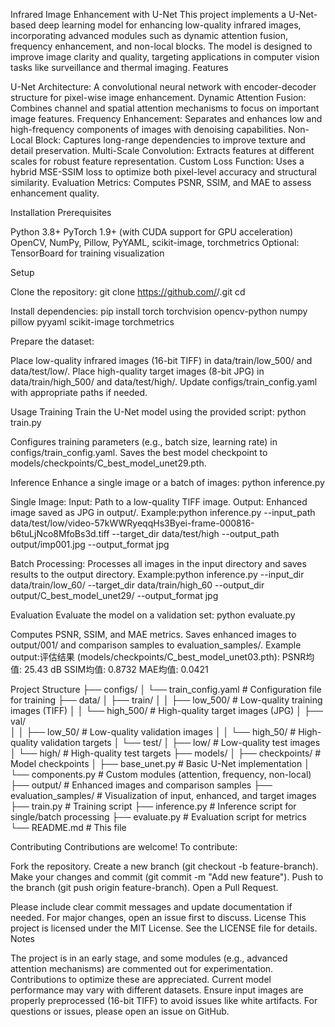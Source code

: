 Infrared Image Enhancement with U-Net
This project implements a U-Net-based deep learning model for enhancing low-quality infrared images, incorporating advanced modules such as dynamic attention fusion, frequency enhancement, and non-local blocks. The model is designed to improve image clarity and quality, targeting applications in computer vision tasks like surveillance and thermal imaging.
Features

U-Net Architecture: A convolutional neural network with encoder-decoder structure for pixel-wise image enhancement.
Dynamic Attention Fusion: Combines channel and spatial attention mechanisms to focus on important image features.
Frequency Enhancement: Separates and enhances low and high-frequency components of images with denoising capabilities.
Non-Local Block: Captures long-range dependencies to improve texture and detail preservation.
Multi-Scale Convolution: Extracts features at different scales for robust feature representation.
Custom Loss Function: Uses a hybrid MSE-SSIM loss to optimize both pixel-level accuracy and structural similarity.
Evaluation Metrics: Computes PSNR, SSIM, and MAE to assess enhancement quality.

Installation
Prerequisites

Python 3.8+
PyTorch 1.9+ (with CUDA support for GPU acceleration)
OpenCV, NumPy, Pillow, PyYAML, scikit-image, torchmetrics
Optional: TensorBoard for training visualization

Setup

Clone the repository:
git clone https://github.com/<your-username>/<your-repo>.git
cd <your-repo>


Install dependencies:
pip install torch torchvision opencv-python numpy pillow pyyaml scikit-image torchmetrics


Prepare the dataset:

Place low-quality infrared images (16-bit TIFF) in data/train/low_500/ and data/test/low/.
Place high-quality target images (8-bit JPG) in data/train/high_500/ and data/test/high/.
Update configs/train_config.yaml with appropriate paths if needed.



Usage
Training
Train the U-Net model using the provided script:
python train.py


Configures training parameters (e.g., batch size, learning rate) in configs/train_config.yaml.
Saves the best model checkpoint to models/checkpoints/C_best_model_unet29.pth.

Inference
Enhance a single image or a batch of images:
python inference.py


Single Image:
Input: Path to a low-quality TIFF image.
Output: Enhanced image saved as JPG in output/.
Example:python inference.py --input_path data/test/low/video-57kWWRyeqqHs3Byei-frame-000816-b6tuLjNco8MfoBs3d.tiff --target_dir data/test/high --output_path output/imp001.jpg --output_format jpg




Batch Processing:
Processes all images in the input directory and saves results to the output directory.
Example:python inference.py --input_dir data/train/low_60/ --target_dir data/train/high_60 --output_dir output/C_best_model_unet29/ --output_format jpg





Evaluation
Evaluate the model on a validation set:
python evaluate.py


Computes PSNR, SSIM, and MAE metrics.
Saves enhanced images to output/001/ and comparison samples to evaluation_samples/.
Example output:评估结果 (models/checkpoints/C_best_model_unet03.pth):
PSNR均值: 25.43 dB
SSIM均值: 0.8732
MAE均值: 0.0421



Project Structure 
├── configs/ 
│   └── train_config.yaml      # Configuration file for training 
├── data/
│   ├── train/
│   │   ├── low_500/          # Low-quality training images (TIFF) 
│   │   └── high_500/         # High-quality target images (JPG) 
│   ├── val/  
│   │   ├── low_50/           # Low-quality validation images 
│   │   └── high_50/          # High-quality validation targets 
│   └── test/
│       ├── low/              # Low-quality test images 
│       └── high/             # High-quality test targets 
├── models/ 
│   ├── checkpoints/           # Model checkpoints 
│   ├── base_unet.py          # Basic U-Net implementation 
│   └── components.py         # Custom modules (attention, frequency, non-local) 
├── output/                    # Enhanced images and comparison samples 
├── evaluation_samples/        # Visualization of input, enhanced, and target images 
├── train.py                   # Training script 
├── inference.py               # Inference script for single/batch processing 
├── evaluate.py                # Evaluation script for metrics 
└── README.md                  # This file 

Contributing
Contributions are welcome! To contribute:

Fork the repository.
Create a new branch (git checkout -b feature-branch).
Make your changes and commit (git commit -m "Add new feature").
Push to the branch (git push origin feature-branch).
Open a Pull Request.

Please include clear commit messages and update documentation if needed. For major changes, open an issue first to discuss.
License
This project is licensed under the MIT License. See the LICENSE file for details.
Notes

The project is in an early stage, and some modules (e.g., advanced attention mechanisms) are commented out for experimentation. Contributions to optimize these are appreciated.
Current model performance may vary with different datasets. Ensure input images are properly preprocessed (16-bit TIFF) to avoid issues like white artifacts.
For questions or issues, please open an issue on GitHub.

